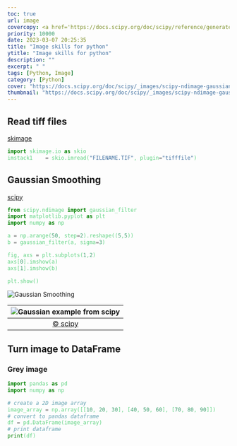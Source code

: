 ```yaml
---
toc: true
url: image
covercopy: <a href='https://docs.scipy.org/doc/scipy/reference/generated/scipy.ndimage.gaussian_filter.html'>© scipy</a>
priority: 10000
date: 2023-03-07 20:25:35
title: "Image skills for python"
ytitle: "Image skills for python"
description: ""
excerpt: " "
tags: [Python, Image]
category: [Python]
cover: "https://docs.scipy.org/doc/scipy/_images/scipy-ndimage-gaussian_filter-1.png"
thumbnail: "https://docs.scipy.org/doc/scipy/_images/scipy-ndimage-gaussian_filter-1.png"
---
```



## Read tiff files

[skimage](https://biomedicalhub.github.io/python-data/skimage.html)
```python
import skimage.io as skio
imstack1    = skio.imread("FILENAME.TIF", plugin="tifffile")
```


## Gaussian Smoothing

[scipy](https://docs.scipy.org/doc/scipy/reference/generated/scipy.ndimage.gaussian_filter.html)

```python
from scipy.ndimage import gaussian_filter
import matplotlib.pyplot as plt
import numpy as np

a = np.arange(50, step=2).reshape((5,5))
b = gaussian_filter(a, sigma=3)

fig, axs = plt.subplots(1,2)
axs[0].imshow(a)
axs[1].imshow(b)

plt.show()
```

![Gaussian Smoothing](https://s1.ax1x.com/2023/03/08/ppe5dzD.png)

|![Gaussian example from scipy](https://docs.scipy.org/doc/scipy/_images/scipy-ndimage-gaussian_filter-1.png)|
|:-:|
|[© scipy](https://docs.scipy.org/doc/scipy/reference/generated/scipy.ndimage.gaussian_filter.html)|

## Turn image to DataFrame

### Grey image

```python
import pandas as pd
import numpy as np

# create a 2D image array
image_array = np.array([[10, 20, 30], [40, 50, 60], [70, 80, 90]])
# convert to pandas dataframe
df = pd.DataFrame(image_array)
# print dataframe
print(df)
```



<style>
pre {
  background-color:#38393d;
  color: #5fd381;
}
</style>
